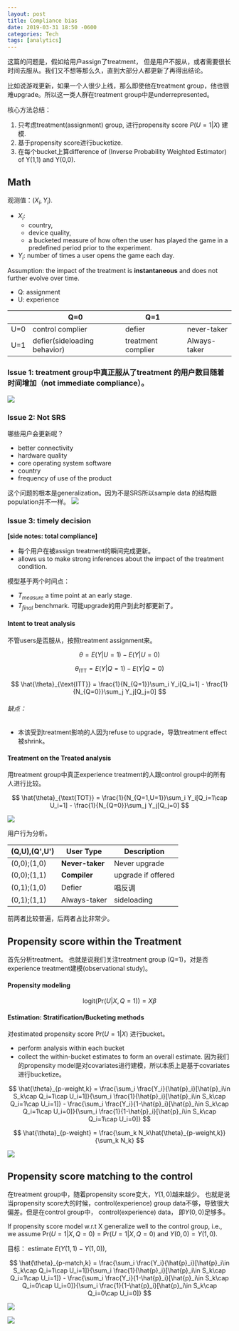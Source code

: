 ```yaml
---
layout: post
title: Compliance bias
date: 2019-03-31 18:50 -0600
categories: Tech
tags: [analytics]
---
```


这篇的问题是，假如给用户assign了treatment， 但是用户不服从，或者需要很长时间去服从。我们又不想等那么久，直到大部分人都更新了再得出结论。

比如说游戏更新，如果一个人很少上线，那么即使他在treatment group，他也很难upgrade。所以这一类人群在treatment group中是underrepresented。

核心方法总结：
1. 只考虑treatment(assignment) group, 进行propensity score
$P(U=1|X)$ 建模.
2. 基于propensity score进行bucketize.
3. 在每个bucket上算difference of (Inverse Probability Weighted Estimator) of Y(1,1) and Y(0,0).

## Math
观测值：$(X_i, Y_i)$.
- $X_i$:
  * country,
  * device quality,
  * a bucketed measure of how often the user has played the game in a predefined period prior to the experiment.
- $Y_i$: number of times a user opens the game each day.

Assumption: the impact of the treatment is **instantaneous** and does not further evolve over time.

- Q: assignment
- U: experience

||Q=0|Q=1||
|---|---|---|---|
|U=0|control complier|defier|never-taker|
|U=1|defier(sideloading behavior)|treatment complier|Always-taker|


### Issue 1: treatment group中真正服从了treatment 的用户数目随着时间增加（not immediate compliance）。

![](https://1.bp.blogspot.com/-6Bq_8ZA0jrQ/WrM_7ptvmdI/AAAAAAAAc1g/FNF2RORH7LsfssHTQX4EnIZLQcs5ElRWgCEwYBhgL/s1600/F1__ramp_up.png)
### Issue 2: Not SRS
哪些用户会更新呢？
- better connectivity
- hardware quality
- core operating system software
- country
- frequency of use of the product

这个问题的根本是generalization。因为不是SRS所以sample data 的结构跟population并不一样。
![](https://2.bp.blogspot.com/-nV-i__zg3ag/WrM_7httUzI/AAAAAAAAc2A/6Y5f4AHzd08gzlotk54zKpHbmkkbrEa1wCEwYBhgL/s1600/F2__user_properties.png)
### Issue 3: timely decision


**[side notes: total compliance]**
- 每个用户在被assign treatment的瞬间完成更新。
- allows us to make strong inferences about the impact of the treatment condition.

模型基于两个时间点：
- $T_{measure}$ a time point at an early stage.
- $T_{final}$ benchmark. 可能upgrade的用户到此时都更新了。

#### Intent to treat analysis
不管users是否服从，按照treatment assignment来。

$$
\theta = E(Y|U=1) - E(Y|U=0)
$$

$$
\theta_{\text{ITT}} = E(Y|Q=1) - E(Y|Q=0)
$$

$$
\hat{\theta}_{\text{ITT}} = \frac{1}{N_{Q=1}}\sum_i Y_i[Q_i=1] - \frac{1}{N_{Q=0}}\sum_j Y_j[Q_j=0]
$$

###### 缺点：
- 本该受到treatment影响的人因为refuse to upgrade，导致treatment effect被shrink。

#### Treatment on the Treated analysis
用treatment group中真正experience treatment的人跟control group中的所有人进行比较。

$$
\hat{\theta}_{\text{TOT}} = \frac{1}{N_{Q=1,U=1}}\sum_i Y_i[Q_i=1\cap U_i=1] - \frac{1}{N_{Q=0}}\sum_j Y_j[Q_j=0]
$$

![](https://3.bp.blogspot.com/-YrYPb7iBrzQ/WrM_8qQNyWI/AAAAAAAAc2M/KB9KMwyGLcI1DoQ8akTZOTw_mxB9aXu1gCEwYBhgL/s1600/F4__ITT_TOT_first_last.png)

用户行为分析。

|(Q,U),(Q',U')|User Type|Description
|---|---|---|
|(0,0);(1,0)|**Never-taker**|Never upgrade|
|(0,0);(1,1)|**Compiler**|upgrade if offered|
|(0,1);(1,0)|Defier|唱反调|
|(0,1);(1,1)|Always-taker|sideloading|

前两者比较普遍，后两者占比非常少。


## Propensity score within the Treatment

首先分析treatment。 也就是说我们关注treatment group (Q=1)，对是否experience treatment建模(observational study)。

#### Propensity modeling


$$
\text{logit}(\text{Pr}(U|X,Q=1)) = X\beta
$$

#### Estimation: Stratification/Bucketing methods
对estimated propensity score $\text{Pr}(U=1|X)$ 进行bucket。
- perform analysis within each bucket
- collect the within-bucket estimates to form an overall estimate.
因为我们的propensity model是对covariates进行建模，所以本质上是基于covariates进行bucketize。

$$
\hat{\theta}_{p-weight,k} = \frac{\sum_i \frac{Y_i}{\hat{p}_i}[\hat{p}_i\in S_k\cap Q_i=1\cap U_i=1]}{\sum_i \frac{1}{\hat{p}_i}[\hat{p}_i\in S_k\cap Q_i=1\cap U_i=1]} -
\frac{\sum_i \frac{Y_i}{1-\hat{p}_i}[\hat{p}_i\in S_k\cap Q_i=1\cap U_i=0]}{\sum_i \frac{1}{1-\hat{p}_i}[\hat{p}_i\in S_k\cap Q_i=1\cap U_i=0]}
$$

$$
\hat{\theta}_{p-weight} = \frac{\sum_k N_k\hat{\theta}_{p-weight,k}}{\sum_k N_k}
$$

![](https://2.bp.blogspot.com/-gk-mG5BOWBA/WrM_8okGWaI/AAAAAAAAc2E/cXiAqN9isuQXuqaamN7qJYM7cq-jXv7cQCEwYBhgL/s1600/F6__weighting_bucket_plot.png)

## Propensity score matching to the control

在treatment group中，随着propensity score变大，$Y(1,0)$越来越少。 也就是说当propensity score大的时候，control(experience) group data不够，导致很大偏差。但是在control group中， control(experience) data， 即$Y(0,0)$足够多。

If propensity score model w.r.t X generalize well to the control group, i.e., we assume $\text{Pr}(U=1|X,Q=0) = \text{Pr}(U=1|X,Q=0)$ and $Y(0,0) = Y(1,0)$.

目标： estimate $E(Y(1,1)-Y(1,0))$,


$$
\hat{\theta}_{p-match,k} = \frac{\sum_i \frac{Y_i}{\hat{p}_i}[\hat{p}_i\in S_k\cap Q_i=1\cap U_i=1]}{\sum_i \frac{1}{\hat{p}_i}[\hat{p}_i\in S_k\cap Q_i=1\cap U_i=1]} -
\frac{\sum_i \frac{Y_i}{1-\hat{p}_i}[\hat{p}_i\in S_k\cap Q_i=0\cap U_i=0]}{\sum_i \frac{1}{1-\hat{p}_i}[\hat{p}_i\in S_k\cap Q_i=0\cap U_i=0]}
$$


![](https://3.bp.blogspot.com/-dH2Wdhxxqdg/WrM_9HOlDbI/AAAAAAAAc2I/ThiZeliVaEMGNjzTfj4-Zxr_GKULkXvoACEwYBhgL/s1600/F7__matching_bucket_plot.png)

![](https://2.bp.blogspot.com/-uKSkyqB_97w/WrM_9VMPdkI/AAAAAAAAc2A/z4z8NP38pi0MvtN88j2tms_wbWKZ5P-TwCEwYBhgL/s1600/F8__propensity_first_last.png)
